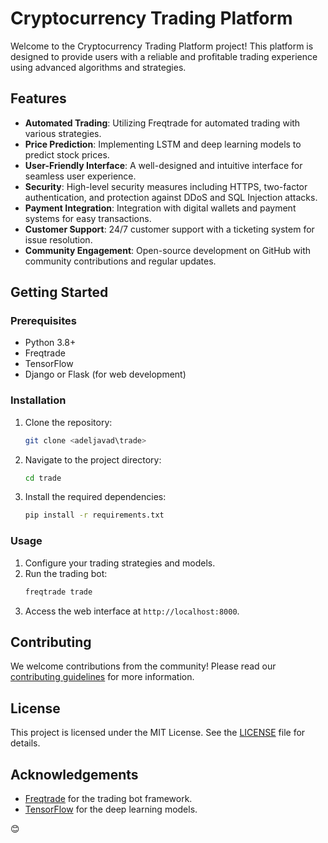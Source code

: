 

# Cryptocurrency Trading Platform

Welcome to the Cryptocurrency Trading Platform project! This platform is designed to provide users with a reliable and profitable trading experience using advanced algorithms and strategies.

## Features

- **Automated Trading**: Utilizing Freqtrade for automated trading with various strategies.
- **Price Prediction**: Implementing LSTM and deep learning models to predict stock prices.
- **User-Friendly Interface**: A well-designed and intuitive interface for seamless user experience.
- **Security**: High-level security measures including HTTPS, two-factor authentication, and protection against DDoS and SQL Injection attacks.
- **Payment Integration**: Integration with digital wallets and payment systems for easy transactions.
- **Customer Support**: 24/7 customer support with a ticketing system for issue resolution.
- **Community Engagement**: Open-source development on GitHub with community contributions and regular updates.

## Getting Started

### Prerequisites

- Python 3.8+
- Freqtrade
- TensorFlow
- Django or Flask (for web development)

### Installation

1. Clone the repository:
   ```bash
   git clone <adeljavad\trade>
   ```
2. Navigate to the project directory:
   ```bash
   cd trade
   ```
3. Install the required dependencies:
   ```bash
   pip install -r requirements.txt
   ```

### Usage

1. Configure your trading strategies and models.
2. Run the trading bot:
   ```bash
   freqtrade trade
   ```
3. Access the web interface at `http://localhost:8000`.

## Contributing

We welcome contributions from the community! Please read our [contributing guidelines](CONTRIBUTING.md) for more information.

## License

This project is licensed under the MIT License. See the [LICENSE](LICENSE) file for details.

## Acknowledgements

- [Freqtrade](https://www.freqtrade.io/) for the trading bot framework.
- [TensorFlow](https://www.tensorflow.org/) for the deep learning models.

😊
